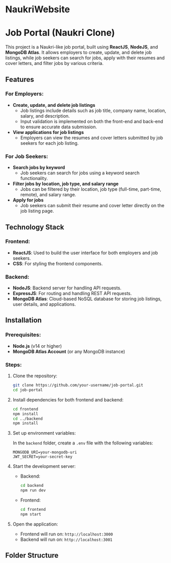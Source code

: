 # NaukriWebsite
# Job Portal (Naukri Clone)

This project is a Naukri-like job portal, built using **ReactJS**, **NodeJS**, and **MongoDB Atlas**. It allows employers to create, update, and delete job listings, while job seekers can search for jobs, apply with their resumes and cover letters, and filter jobs by various criteria.

## Features

### For Employers:
- **Create, update, and delete job listings**
  - Job listings include details such as job title, company name, location, salary, and description.
  - Input validation is implemented on both the front-end and back-end to ensure accurate data submission.
- **View applications for job listings**
  - Employers can view the resumes and cover letters submitted by job seekers for each job listing.

### For Job Seekers:
- **Search jobs by keyword**
  - Job seekers can search for jobs using a keyword search functionality.
- **Filter jobs by location, job type, and salary range**
  - Jobs can be filtered by their location, job type (full-time, part-time, remote), and salary range.
- **Apply for jobs**
  - Job seekers can submit their resume and cover letter directly on the job listing page.

## Technology Stack

### Frontend:
- **ReactJS**: Used to build the user interface for both employers and job seekers.
- **CSS**: For styling the frontend components.

### Backend:
- **NodeJS**: Backend server for handling API requests.
- **ExpressJS**: For routing and handling REST API requests.
- **MongoDB Atlas**: Cloud-based NoSQL database for storing job listings, user details, and applications.

## Installation

### Prerequisites:
- **Node.js** (v14 or higher)
- **MongoDB Atlas Account** (or any MongoDB instance)

### Steps:

1. Clone the repository:
    ```bash
    git clone https://github.com/your-username/job-portal.git
    cd job-portal
    ```

2. Install dependencies for both frontend and backend:
    ```bash
    cd frontend
    npm install
    cd ../backend
    npm install
    ```

3. Set up environment variables:

   In the `backend` folder, create a `.env` file with the following variables:
    ```env
    MONGODB_URI=your-mongodb-uri
    JWT_SECRET=your-secret-key
    ```

4. Start the development server:

    - Backend:
      ```bash
      cd backend
      npm run dev
      ```
    
    - Frontend:
      ```bash
      cd frontend
      npm start
      ```

5. Open the application:
    - Frontend will run on: `http://localhost:3000`
    - Backend will run on: `http://localhost:3001`

## Folder Structure


